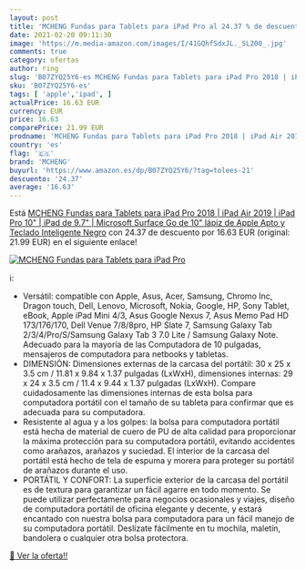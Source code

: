 ```yaml
---
layout: post
title: 'MCHENG Fundas para Tablets para iPad Pro al 24.37 % de descuento'
date: 2021-02-20 09:11:30
image: 'https://m.media-amazon.com/images/I/41GQhfSdxJL._SL200_.jpg'
comments: true
category: ofertas
author: ring
slug: 'B07ZYQ25Y6-es MCHENG Fundas para Tablets para iPad Pro 2018 | iPad Air...'
sku: 'B07ZYQ25Y6-es'
tags: [ 'apple','ipad', ]
actualPrice: 16.63 EUR
currency: EUR
price: 16.63
comparePrice: 21.99 EUR
prodname: 'MCHENG Fundas para Tablets para iPad Pro 2018 | iPad Air 2019 | iPad Pro 10" | iPad de 9.7" | Microsoft Surface Go de 10"  lápiz de Apple Apto y Teclado Inteligente  Negro'
country: 'es'
flag: '🇪🇸'
brand: 'MCHENG'
buyurl: 'https://www.amazon.es/dp/B07ZYQ25Y6/?tag=tolees-21'
descuento: '24.37'
average: '16.63'
---
```


Está [MCHENG Fundas para Tablets para iPad Pro 2018 | iPad Air 2019 | iPad Pro 10" | iPad de 9.7" | Microsoft Surface Go de 10"  lápiz de Apple Apto y Teclado Inteligente  Negro](https://www.amazon.es/dp/B07ZYQ25Y6/?tag=tolees-21) con 24.37 de descuento por 16.63 EUR (original: 21.99 EUR) en el siguiente enlace!

[![MCHENG Fundas para Tablets para iPad Pro](https://m.media-amazon.com/images/I/41GQhfSdxJL._SL200_.jpg)](https://www.amazon.es/dp/B07ZYQ25Y6/?tag=tolees-21)

ℹ️:

- Versátil: compatible con Apple, Asus, Acer, Samsung, Chromo Inc, Dragon touch, Dell, Lenovo, Microsoft, Nokia, Google, HP, Sony Tablet, eBook, Apple iPad Mini 4/3, Asus Google Nexus 7, Asus Memo Pad HD 173/176/170, Dell Venue 7/8/8pro, HP Slate 7, Samsung Galaxy Tab 2/3/4/Pro/S/Samsung Galaxy Tab 3 7.0 Lite / Samsung Galaxy Note. Adecuado para la mayoría de las Computadora de 10 pulgadas, mensajeros de computadora para netbooks y tabletas.
- DIMENSIÓN: Dimensiones externas de la carcasa del portátil: 30 x 25 x 3.5 cm / 11.81 x 9.84 x 1.37 pulgadas (LxWxH), dimensiones internas: 29 x 24 x 3.5 cm / 11.4 x 9.44 x 1.37 pulgadas (LxWxH). Compare cuidadosamente las dimensiones internas de esta bolsa para computadora portátil con el tamaño de su tableta para confirmar que es adecuada para su computadora.
- Resistente al agua y a los golpes: la bolsa para computadora portátil está hecha de material de cuero de PU de alta calidad para proporcionar la máxima protección para su computadora portátil, evitando accidentes como arañazos, arañazos y suciedad. El interior de la carcasa del portátil está hecho de tela de espuma y morera para proteger su portátil de arañazos durante el uso.
- PORTÁTIL Y CONFORT: La superficie exterior de la carcasa del portátil es de textura para garantizar un fácil agarre en todo momento. Se puede utilizar perfectamente para negocios ocasionales y viajes, diseño de computadora portátil de oficina elegante y decente, y estará encantado con nuestra bolsa para computadora para un fácil manejo de su computadora portátil. Deslízate fácilmente en tu mochila, maletín, bandolera o cualquier otra bolsa protectora.

[🛒 Ver la oferta!!](https://www.amazon.es/dp/B07ZYQ25Y6/?tag=tolees-21)
